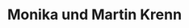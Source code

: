 ---
title: "Monika und Martin Krenn"
url: /pirching-am-traubenberg/monika-und-martin-krenn/
shop: Metzgerei
---